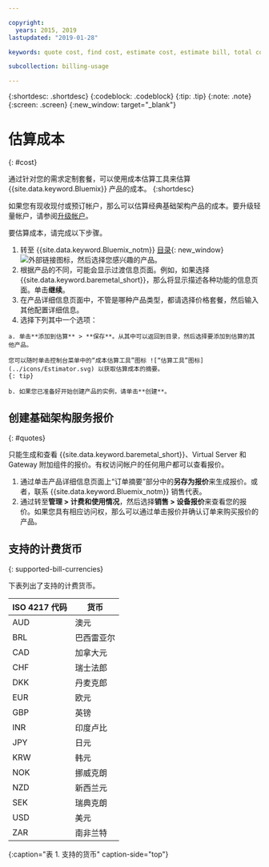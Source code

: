 ```yaml
---

copyright:
  years: 2015, 2019
lastupdated: "2019-01-28"

keywords: quote cost, find cost, estimate cost, estimate bill, total cost, service cost

subcollection: billing-usage

---
```


{:shortdesc: .shortdesc}
{:codeblock: .codeblock}
{:tip: .tip}
{:note: .note}
{:screen: .screen}
{:new_window: target="_blank"}

# 估算成本
{: #cost}

通过针对您的需求定制套餐，可以使用成本估算工具来估算 {{site.data.keyword.Bluemix}} 产品的成本。
{:shortdesc}

如果您有现收现付或预订帐户，那么可以估算经典基础架构产品的成本。要升级轻量帐户，请参阅[升级帐户](/docs/account?topic=account-upgrading-account)。

要估算成本，请完成以下步骤。

  1. 转至 {{site.data.keyword.Bluemix_notm}} [目录](https://cloud.ibm.com/catalog){: new_window} ![外部链接图标](../icons/launch-glyph.svg "外部链接图标")，然后选择您感兴趣的产品。
  2. 根据产品的不同，可能会显示过渡信息页面。例如，如果选择 {{site.data.keyword.baremetal_short}}，那么将显示描述各种功能的信息页面。单击**继续**。
  3. 在产品详细信息页面中，不管是哪种产品类型，都请选择价格套餐，然后输入其他配置详细信息。
  4. 选择下列其中一个选项：

    a. 单击**添加到估算** > **保存**。从其中可以返回到目录，然后选择要添加到估算的其他产品。

    您可以随时单击控制台菜单中的“成本估算工具”图标 ![“估算工具”图标](../icons/Estimator.svg) 以获取估算成本的摘要。
    {: tip}

    b. 如果您已准备好开始创建产品的实例，请单击**创建**。


## 创建基础架构服务报价
{: #quotes}

只能生成和查看 {{site.data.keyword.baremetal_short}}、Virtual Server 和 Gateway 附加组件的报价。有权访问帐户的任何用户都可以查看报价。

  1. 通过单击产品详细信息页面上“订单摘要”部分中的**另存为报价**来生成报价。或者，联系 {{site.data.keyword.Bluemix_notm}} 销售代表。
  2. 通过转至**管理 > 计费和使用情况**，然后选择**销售 > 设备报价**来查看您的报价。如果您具有相应访问权，那么可以通过单击报价并确认订单来购买报价的产品。


## 支持的计费货币
{: supported-bill-currencies}

下表列出了支持的计费货币。

|ISO 4217 代码|货币|
|---------------|----------------------|
|AUD|澳元|
|BRL|	巴西雷亚尔|
|CAD|	加拿大元|
|CHF|	瑞士法郎|
|DKK|	丹麦克郎|
|EUR|	欧元|
|GBP|	英镑|
|INR|	印度卢比|
|JPY|	日元|
|KRW|	韩元|
|NOK|	挪威克朗|
|NZD|	新西兰元|
|SEK|	瑞典克朗|
|USD|美元|
|ZAR|	南非兰特|
{:caption="表 1. 支持的货币" caption-side="top"}
